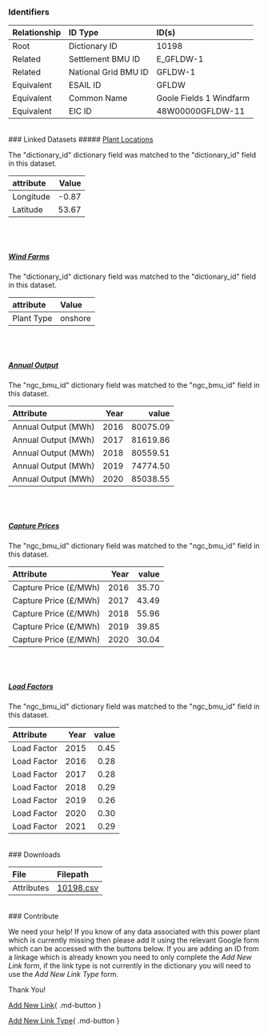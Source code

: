 ### Identifiers

| Relationship   | ID Type              | ID(s)                   |
|:---------------|:---------------------|:------------------------|
| Root           | Dictionary ID        | 10198                   |
| Related        | Settlement BMU ID    | E_GFLDW-1               |
| Related        | National Grid BMU ID | GFLDW-1                 |
| Equivalent     | ESAIL ID             | GFLDW                   |
| Equivalent     | Common Name          | Goole Fields 1 Windfarm |
| Equivalent     | EIC ID               | 48W00000GFLDW-11        |

<br>
### Linked Datasets
##### <a href="https://osuked.github.io/Power-Station-Dictionary/datasets/plant-locations">Plant Locations</a>



The "dictionary_id" dictionary field was matched to the "dictionary_id" field in this dataset.

| attribute   |   Value |
|:------------|--------:|
| Longitude   |   -0.87 |
| Latitude    |   53.67 |

<br><br>
##### <a href="https://osuked.github.io/Power-Station-Dictionary/datasets/wind-farms">Wind Farms</a>



The "dictionary_id" dictionary field was matched to the "dictionary_id" field in this dataset.

| attribute   | Value   |
|:------------|:--------|
| Plant Type  | onshore |

<br><br>
##### <a href="https://osuked.github.io/Power-Station-Dictionary/datasets/annual-output">Annual Output</a>



The "ngc_bmu_id" dictionary field was matched to the "ngc_bmu_id" field in this dataset.

| Attribute           |   Year |    value |
|:--------------------|-------:|---------:|
| Annual Output (MWh) |   2016 | 80075.09 |
| Annual Output (MWh) |   2017 | 81619.86 |
| Annual Output (MWh) |   2018 | 80559.51 |
| Annual Output (MWh) |   2019 | 74774.50 |
| Annual Output (MWh) |   2020 | 85038.55 |

<br><br>
##### <a href="https://osuked.github.io/Power-Station-Dictionary/datasets/capture-prices">Capture Prices</a>



The "ngc_bmu_id" dictionary field was matched to the "ngc_bmu_id" field in this dataset.

| Attribute             |   Year |   value |
|:----------------------|-------:|--------:|
| Capture Price (£/MWh) |   2016 |   35.70 |
| Capture Price (£/MWh) |   2017 |   43.49 |
| Capture Price (£/MWh) |   2018 |   55.96 |
| Capture Price (£/MWh) |   2019 |   39.85 |
| Capture Price (£/MWh) |   2020 |   30.04 |

<br><br>
##### <a href="https://osuked.github.io/Power-Station-Dictionary/datasets/load-factors">Load Factors</a>



The "ngc_bmu_id" dictionary field was matched to the "ngc_bmu_id" field in this dataset.

| Attribute   |   Year |   value |
|:------------|-------:|--------:|
| Load Factor |   2015 |    0.45 |
| Load Factor |   2016 |    0.28 |
| Load Factor |   2017 |    0.28 |
| Load Factor |   2018 |    0.29 |
| Load Factor |   2019 |    0.26 |
| Load Factor |   2020 |    0.30 |
| Load Factor |   2021 |    0.29 |


<br>
### Downloads


| File       | Filepath                                                                              |
|:-----------|:--------------------------------------------------------------------------------------|
| Attributes | [10198.csv](https://osuked.github.io/Power-Station-Dictionary/object_attrs/10198.csv) |


<br>
### Contribute

We need your help! If you know of any data associated with this power plant which is currently missing then please add it using the relevant Google form which can be accessed with the buttons below.  If you are adding an ID from a linkage which is already known you need to only complete the *Add New Link* form, if the link type is not currently in the dictionary you will need to use the *Add New Link Type* form.

Thank You!

[Add New Link](https://docs.google.com/forms/d/e/1FAIpQLSc5jRsQ7NgiLLXbwo9PUdwTQyuqbRwThltG56-o6NVSe7E_nw/viewform?usp=pp_url&entry.251912331=10198){ .md-button }

[Add New Link Type](https://docs.google.com/forms/d/e/1FAIpQLSdQfLmfOR0Vw4Z7gDQAIhBbqIifd1RuSFPKmDQpROhOqjo7ew/viewform?usp=pp_url&entry.2141539628=10198){ .md-button }
